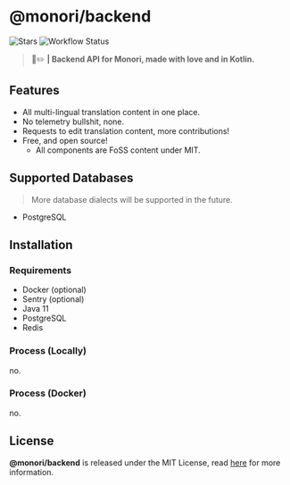# @monori/backend
![Stars](https://img.shields.io/github/stars/monori-site/backend?style=flat-square) 
![Workflow Status](https://github.com/monori-site/backend/workflows/ktlint/badge.svg)

> 👻✏️ **| Backend API for Monori, made with love and in Kotlin.**

## Features
- All multi-lingual translation content in one place. 
- No telemetry bullshit, none.
- Requests to edit translation content, more contributions!
- Free, and open source!
  - All components are FoSS content under MIT.
  
## Supported Databases
> More database dialects will be supported in the future.

- PostgreSQL

## Installation
### Requirements
- Docker (optional)
- Sentry (optional)
- Java 11
- PostgreSQL
- Redis

### Process (Locally)
no.

### Process (Docker)
no.

## License
**@monori/backend** is released under the MIT License, read [here](/LICENSE) for more information.